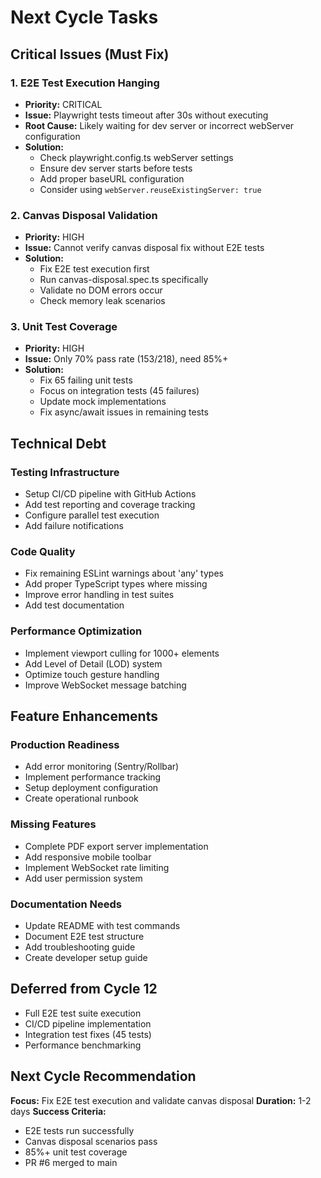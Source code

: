 # Next Cycle Tasks

## Critical Issues (Must Fix)

### 1. E2E Test Execution Hanging
- **Priority:** CRITICAL
- **Issue:** Playwright tests timeout after 30s without executing
- **Root Cause:** Likely waiting for dev server or incorrect webServer configuration
- **Solution:** 
  - Check playwright.config.ts webServer settings
  - Ensure dev server starts before tests
  - Add proper baseURL configuration
  - Consider using `webServer.reuseExistingServer: true`

### 2. Canvas Disposal Validation
- **Priority:** HIGH
- **Issue:** Cannot verify canvas disposal fix without E2E tests
- **Solution:**
  - Fix E2E test execution first
  - Run canvas-disposal.spec.ts specifically
  - Validate no DOM errors occur
  - Check memory leak scenarios

### 3. Unit Test Coverage
- **Priority:** HIGH
- **Issue:** Only 70% pass rate (153/218), need 85%+
- **Solution:**
  - Fix 65 failing unit tests
  - Focus on integration tests (45 failures)
  - Update mock implementations
  - Fix async/await issues in remaining tests

## Technical Debt

### Testing Infrastructure
- Setup CI/CD pipeline with GitHub Actions
- Add test reporting and coverage tracking
- Configure parallel test execution
- Add failure notifications

### Code Quality
- Fix remaining ESLint warnings about 'any' types
- Add proper TypeScript types where missing
- Improve error handling in test suites
- Add test documentation

### Performance Optimization
- Implement viewport culling for 1000+ elements
- Add Level of Detail (LOD) system
- Optimize touch gesture handling
- Improve WebSocket message batching

## Feature Enhancements

### Production Readiness
- Add error monitoring (Sentry/Rollbar)
- Implement performance tracking
- Setup deployment configuration
- Create operational runbook

### Missing Features
- Complete PDF export server implementation
- Add responsive mobile toolbar
- Implement WebSocket rate limiting
- Add user permission system

### Documentation Needs
- Update README with test commands
- Document E2E test structure
- Add troubleshooting guide
- Create developer setup guide

## Deferred from Cycle 12
- Full E2E test suite execution
- CI/CD pipeline implementation
- Integration test fixes (45 tests)
- Performance benchmarking

## Next Cycle Recommendation
**Focus:** Fix E2E test execution and validate canvas disposal
**Duration:** 1-2 days
**Success Criteria:**
- E2E tests run successfully
- Canvas disposal scenarios pass
- 85%+ unit test coverage
- PR #6 merged to main